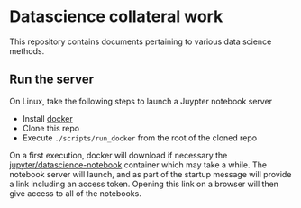 # Datascience collateral work

This repository contains documents pertaining to various data science methods.

## Run the server

On Linux, take the following steps to launch a Juypter notebook server

* Install [docker](https://docs.docker.com/engine/installation)
* Clone this repo
* Execute ```./scripts/run_docker``` from the root of the cloned repo

On a first execution, docker will download if necessary
the [jupyter/datascience-notebook](https://github.com/jupyter/docker-stacks) container which may take a while.
The notebook server will launch, and as part of the startup message will provide a link including an access token. Opening
this link on a browser will then give access to all of the notebooks.
